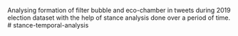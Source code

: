 Analysing formation of filter bubble and eco-chamber in tweets during 2019 election dataset with the help of stance analysis done over a period of time. # stance-temporal-analysis

